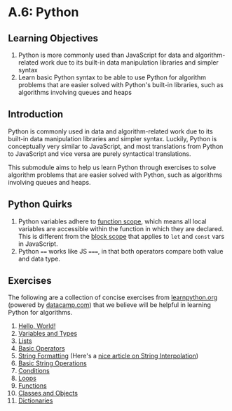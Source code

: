 # A.6: Python

## Learning Objectives

1. Python is more commonly used than JavaScript for data and algorithm-related work due to its built-in data manipulation libraries and simpler syntax
2. Learn basic Python syntax to be able to use Python for algorithm problems that are easier solved with Python's built-in libraries, such as algorithms involving queues and heaps

## Introduction

Python is commonly used in data and algorithm-related work due to its built-in data manipulation libraries and simpler syntax. Luckily, Python is conceptually very similar to JavaScript, and most translations from Python to JavaScript and vice versa are purely syntactical translations.

This submodule aims to help us learn Python through exercises to solve algorithm problems that are easier solved with Python, such as algorithms involving queues and heaps.

## Python Quirks

1. Python variables adhere to [function scope](https://www.w3schools.com/python/python\_scope.asp), which means all local variables are accessible within the function in which they are declared. This is different from the [block scope](https://dev.to/sandy8111112004/javascript-introduction-to-scope-function-scope-block-scope-d11) that applies to `let` and `const` vars in JavaScript.
2. Python `==` works like JS `===`, in that both operators compare both value and data type.

## Exercises

The following are a collection of concise exercises from [learnpython.org](https://learnpython.org) (powered by [datacamp.com](https://datacamp.com)) that we believe will be helpful in learning Python for algorithms.

1. [Hello, World!](https://www.learnpython.org/en/Hello%2C\_World!)
2. [Variables and Types](https://www.learnpython.org/en/Variables\_and\_Types)
3. [Lists](https://www.learnpython.org/en/Lists)
4. [Basic Operators](https://www.learnpython.org/en/Basic\_Operators)
5. [String Formatting](https://www.learnpython.org/en/String\_Formatting) (Here's a [nice article on String Interpolation](https://www.programiz.com/python-programming/string-interpolation))
6. [Basic String Operations](https://www.learnpython.org/en/Basic\_String\_Operations)
7. [Conditions](https://www.learnpython.org/en/Conditions)
8. [Loops](https://www.learnpython.org/en/Loops)
9. [Functions](https://www.learnpython.org/en/Functions)
10. [Classes and Objects](https://www.learnpython.org/en/Classes\_and\_Objects)
11. [Dictionaries](https://www.learnpython.org/en/Dictionaries)
